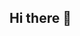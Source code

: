 ## Hi there 👋

<!--
**JustinDCalderon/JustinDCalderon** is a ✨ _special_ ✨ repository because its `README.md` (this file) appears on your GitHub profile.

Here are some ideas to get you started:

- 🔭 I’m currently working on finishing up my studies at TripleTen Academy
- 🌱 I’m currently learning the basics of Power BI
- 👯 I’m looking to collaborate on anything that would prepare me for a job in this space
- 🤔 I’m looking for help with networking with recruiters 
- 💬 Ask me about anything! I'm extremely friendly and always happy to converse with new people
- 📫 How to reach me: Email (listed on profie), I'm also extremely active on Instagram @wrx_vb (Huge car enthusiast) 
- ⚡ Fun fact: I'm extremly proficent in Adobe Photoshop, Lightroom, and Final Cut. I also am very passionate about motorsports and working on my own car.
